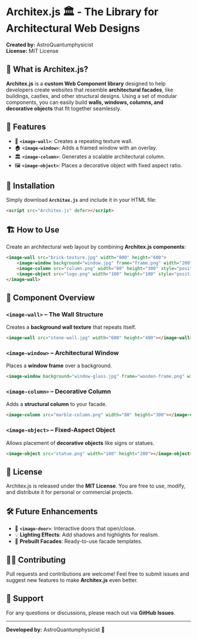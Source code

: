 # Architex.js 🏛️ - The Library for Architectural Web Designs

**Created by:** AstroQuantumphysicist  
**License:** MIT License  

## 📌 What is Architex.js?
**Architex.js** is a **custom Web Component library** designed to help developers create websites that resemble **architectural facades**, like buildings, castles, and other structural designs. Using a set of modular components, you can easily build **walls, windows, columns, and decorative objects** that fit together seamlessly.

## 🌟 Features
- 🔲 **`<image-wall>`**: Creates a repeating texture wall.
- 🏠 **`<image-window>`**: Adds a framed window with an overlay.
- 🏛️ **`<image-column>`**: Generates a scalable architectural column.
- 🖼️ **`<image-object>`**: Places a decorative object with fixed aspect ratio.

## 🚀 Installation
Simply download **`Architex.js`** and include it in your HTML file:

```html
<script src="Architex.js" defer></script>
```

## 🏗️ How to Use
Create an architectural web layout by combining **Architex.js components**:

```html
<image-wall src="brick-texture.jpg" width="800" height="600">
    <image-window background="window.jpg" frame="frame.png" width="200" height="200" style="position: absolute; top: 100px; left: 200px;"></image-window>
    <image-column src="column.png" width="80" height="300" style="position: absolute; bottom: 0px; right: 100px;"></image-column>
    <image-object src="logo.png" width="100" height="100" style="position: absolute; top: 50px; left: 50px;"></image-object>
</image-wall>
```

## 🎨 Component Overview
### `<image-wall>` – The Wall Structure
Creates a **background wall texture** that repeats itself.
```html
<image-wall src="stone-wall.jpg" width="600" height="400"></image-wall>
```

### `<image-window>` – Architectural Window
Places a **window frame** over a background.
```html
<image-window background="window-glass.jpg" frame="wooden-frame.png" width="200" height="200"></image-window>
```

### `<image-column>` – Decorative Column
Adds a **structural column** to your facade.
```html
<image-column src="marble-column.png" width="80" height="300"></image-column>
```

### `<image-object>` – Fixed-Aspect Object
Allows placement of **decorative objects** like signs or statues.
```html
<image-object src="statue.png" width="100" height="200"></image-object>
```

## 📜 License
Architex.js is released under the **MIT License**. You are free to use, modify, and distribute it for personal or commercial projects.

## 🛠️ Future Enhancements
- 🚪 **`<image-door>`**: Interactive doors that open/close.
- 💡 **Lighting Effects**: Add shadows and highlights for realism.
- 🏰 **Prebuilt Facades**: Ready-to-use facade templates.

## 👨‍💻 Contributing
Pull requests and contributions are welcome! Feel free to submit issues and suggest new features to make **Architex.js** even better.

## 💬 Support
For any questions or discussions, please reach out via **GitHub Issues**.

---
**Developed by:** AstroQuantumphysicist 🚀
